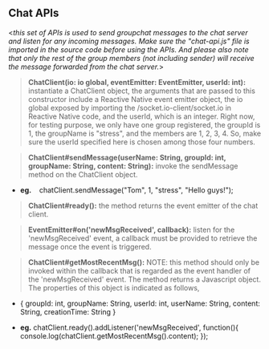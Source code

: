 **Chat APIs**
----
  <_this set of APIs is used to send groupchat messages to the chat server and listen for any incoming messages. Make sure the "chat-api.js" file is imported in the source code before using the APIs. And please also note that only the rest of the group members (not including sender) will receive the message forwarded from the chat server._>

> **ChatClient(io: io global, eventEmitter: EventEmitter, userId: int):**
  instantiate a ChatClient object, the arguments that are passed to this constructor include 
  a Reactive Native event emitter object, the io global exposed by importing the /socket.io-client/socket.io in Reactive Native code, and the userId, which is an integer. Right now, for testing purpose, we only have one group registered, the groupId is 1, the groupName is "stress", and the members are 1, 2, 3, 4. So, make sure the userId specified here is chosen among those four numbers.
  
> **ChatClient#sendMessage(userName: String, groupId: int, groupName: String, content: String):**
 invoke the sendMessage method on the ChatClient object. 
+ **eg.** &nbsp;&nbsp; chatClient.sendMessage("Tom", 1, "stress", "Hello guys!");

> **ChatClient#ready():**
the method returns the event emitter of the chat client.

> **EventEmitter#on('newMsgReceived', callback):**
 listen for the 'newMsgReceived' event, a callback must be provided to retrieve the message once the event is triggered.

> **ChatClient#getMostRecentMsg():**
NOTE: this method should only be invoked within the callback that is regarded as the event handler of the 'newMsgReceived' event. The method returns a Javascript object. The properties of this object is indicated as follows,
* { groupId: int, groupName: String, userId: int, userName: String, content: String, creationTime: String }
+ **eg.** chatClient.ready().addListener('newMsgReceived', function(){
    console.log(chatClient.getMostRecentMsg().content);
 });
